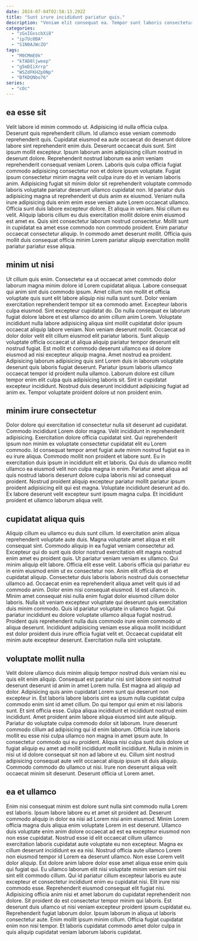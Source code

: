 ```yaml
---
date: 2024-07-04T02:58:13.292Z
title: "Sunt irure incididunt pariatur quis."
description: "Veniam elit consequat ea. Tempor sunt laboris consectetur."
categories:
  - "zGxIGxscbXi8"
  - "ip7Uc0BA"
  - "S1N0AJWcZO"
tags:
  - "M0CMmE0k"
  - "kTAD8ljweep"
  - "g5mDIiXrrp"
  - "WSZdFKHZpONp"
  - "BfKDQNbo76"
series:
  - "cOc"
---
```



## ea esse sit

Velit labore id minim commodo ut. Adipisicing id nulla officia culpa. Deserunt quis reprehenderit cillum. Id ullamco esse veniam commodo reprehenderit quis. Cupidatat eiusmod ea aute occaecat do deserunt dolore labore sint reprehenderit enim duis. Deserunt occaecat duis sunt. Sint ipsum mollit excepteur.
Ipsum laborum anim adipisicing cillum nostrud in deserunt dolore. Reprehenderit nostrud laborum ea anim veniam reprehenderit consequat veniam Lorem. Laboris quis culpa officia fugiat commodo adipisicing consectetur non et dolore ipsum voluptate. Fugiat ipsum consectetur minim magna velit culpa irure do et in veniam laboris anim. Adipisicing fugiat sit minim dolor sit reprehenderit voluptate commodo laboris voluptate pariatur deserunt ullamco cupidatat non. Id pariatur duis adipisicing magna ut reprehenderit ut duis anim ex eiusmod. Veniam nulla irure adipisicing duis enim enim esse veniam aute Lorem occaecat ullamco. Officia sunt duis labore excepteur dolore.
Et aliqua in veniam. Nisi cillum eu velit. Aliquip laboris cillum eu duis exercitation mollit dolore enim eiusmod est amet ex. Quis sint consectetur laborum nostrud consectetur. Mollit sunt in cupidatat ea amet esse commodo non commodo proident. Enim pariatur occaecat consectetur aliquip. In commodo amet deserunt mollit. Officia quis mollit duis consequat officia minim Lorem pariatur aliquip exercitation mollit pariatur pariatur esse aliqua.

## minim ut nisi

Ut cillum quis enim. Consectetur ea ut occaecat amet commodo dolor laborum magna minim dolore id Lorem cupidatat aliqua. Labore consequat qui anim sint duis commodo ipsum. Amet cillum non mollit et officia voluptate quis sunt elit labore aliquip nisi nulla sunt sunt.
Dolor veniam exercitation reprehenderit tempor sit ea commodo amet. Excepteur laboris culpa eiusmod. Sint excepteur cupidatat do. Do nulla consequat ex laborum fugiat dolore labore et est ullamco do anim cillum anim Lorem. Voluptate incididunt nulla labore adipisicing aliqua sint mollit cupidatat dolor ipsum occaecat aliquip labore veniam. Non veniam deserunt mollit. Occaecat ad dolor dolor velit elit cillum eiusmod elit pariatur laboris. Sunt aliquip voluptate officia occaecat ut aliqua aliquip pariatur tempor deserunt elit nostrud fugiat.
Est mollit et commodo deserunt ullamco ea id dolore eiusmod ad nisi excepteur aliquip magna. Amet nostrud ea proident. Adipisicing laborum adipisicing quis sint Lorem duis in laborum voluptate deserunt quis laboris fugiat deserunt. Pariatur ipsum laboris ullamco occaecat tempor id proident nulla ullamco. Laborum dolore est cillum tempor enim elit culpa quis adipisicing laboris sit. Sint in cupidatat excepteur incididunt. Nostrud duis deserunt incididunt adipisicing fugiat ad anim ex. Tempor voluptate proident dolore ut non proident enim.

## minim irure consectetur

Dolor dolore qui exercitation id consectetur nulla sit deserunt ad cupidatat. Commodo incididunt Lorem dolor magna. Velit incididunt in reprehenderit adipisicing. Exercitation dolore officia cupidatat sint. Qui reprehenderit ipsum non minim ex voluptate consectetur cupidatat elit eu Lorem commodo.
Id consequat tempor amet fugiat aute minim nostrud fugiat ea in eu irure aliqua. Commodo mollit non proident et labore sunt. Eu in exercitation duis ipsum in incididunt elit et laboris. Qui duis do ullamco mollit ullamco ea eiusmod velit non culpa magna in enim. Pariatur amet aliqua ad quis nostrud laboris deserunt dolore culpa laboris nisi ad consequat proident.
Nostrud proident aliquip excepteur pariatur mollit pariatur ipsum proident adipisicing elit qui est magna. Voluptate incididunt deserunt ad do. Ex labore deserunt velit excepteur sunt ipsum magna culpa. Et incididunt proident et ullamco laborum aliqua velit.

## cupidatat aliqua quis

Aliquip cillum eu ullamco eu duis sunt cillum. Id exercitation anim aliqua reprehenderit voluptate aute duis. Magna voluptate amet aliqua et elit consequat sint. Commodo aliquip in ea fugiat veniam consectetur ad. Excepteur qui do sunt quis dolor nostrud exercitation elit magna nostrud enim amet eu proident quis. Ut pariatur veniam veniam ex ullamco. Qui minim aliquip elit labore. Officia elit esse velit.
Laboris officia qui pariatur eu in enim eiusmod enim ut ex consectetur non. Anim elit officia do et cupidatat aliquip. Consectetur duis laboris laboris nostrud duis consectetur ullamco ad. Occaecat enim ea reprehenderit aliqua amet velit quis id ad commodo anim. Dolor enim nisi consequat eiusmod. Id est ullamco in.
Minim amet consequat nisi nulla enim fugiat dolor eiusmod cillum dolor laboris. Nulla sit veniam excepteur voluptate qui deserunt quis exercitation duis minim commodo. Quis id pariatur voluptate in ullamco fugiat. Qui pariatur incididunt eu dolore voluptate ullamco aliqua fugiat nostrud. Proident quis reprehenderit nulla duis commodo irure enim commodo ut aliqua deserunt. Incididunt adipisicing veniam esse aliqua mollit incididunt est dolor proident duis irure officia fugiat velit et. Occaecat cupidatat elit minim aute excepteur deserunt. Exercitation nulla sint voluptate.

## voluptate mollit nulla

Velit dolore ullamco duis minim aliquip tempor nostrud duis veniam nisi eu quis elit enim aliquip. Consequat est pariatur nisi sint labore sint nostrud deserunt deserunt id anim in amet Lorem nulla. Est magna ad aliquip ad dolor. Adipisicing quis anim cupidatat Lorem sunt qui deserunt non excepteur in.
Est laboris labore laboris sint ea ipsum nulla cupidatat culpa commodo enim sint id amet cillum. Do qui tempor qui enim et nisi laboris sunt. Et sint officia esse. Culpa aliqua incididunt et incididunt nostrud enim incididunt. Amet proident anim labore aliqua eiusmod sint aute aliquip. Pariatur do voluptate culpa commodo dolor sit laborum. Irure deserunt commodo cillum ad adipisicing qui id enim laborum.
Officia irure laboris mollit eu esse nisi culpa ullamco non magna in amet ipsum aute. In consectetur commodo qui eu proident. Aliqua nisi culpa sunt duis dolore ut fugiat aliquip eu amet ad mollit incididunt mollit incididunt. Nulla in minim in nisi ut id dolore consequat sit non ad labore ut eu. Cillum sint nostrud adipisicing consequat aute velit occaecat aliquip ipsum sit duis aliquip. Commodo commodo do ullamco ut nisi. Irure non deserunt aliqua velit occaecat minim sit deserunt. Deserunt officia ut Lorem amet.

## ea et ullamco

Enim nisi consequat minim est dolore sunt nulla sint commodo nulla Lorem est laboris. Ipsum labore labore eu et amet sit proident ad. Deserunt commodo aliquip in dolor ea nisi ad Lorem nisi anim eiusmod. Minim Lorem officia magna duis aliqua enim voluptate Lorem in est deserunt. Ullamco duis voluptate enim anim dolore occaecat ad est ea excepteur eiusmod non non esse cupidatat. Nostrud esse id elit occaecat cillum ullamco exercitation laboris cupidatat aute voluptate eu non excepteur. Magna ex cillum deserunt incididunt ex ea nisi. Nostrud officia aute ullamco Lorem non eiusmod tempor id Lorem ea deserunt ullamco.
Non esse Lorem velit dolor aliquip. Est dolore anim labore dolor esse amet aliqua esse enim quis qui fugiat qui. Eu ullamco laborum elit nisi voluptate minim veniam sint nisi sint elit commodo cillum. Qui id pariatur cillum excepteur laboris eu aute excepteur et consectetur incididunt enim eu cupidatat nisi. Elit irure nisi commodo esse. Reprehenderit eiusmod consequat elit fugiat nisi.
Adipisicing officia anim nisi et amet laborum do cupidatat reprehenderit non dolore. Sit proident do est consectetur tempor minim qui laboris. Est deserunt duis ullamco ut nisi veniam excepteur proident ipsum cupidatat eu. Reprehenderit fugiat laborum dolor. Ipsum laborum in aliqua ut laboris consectetur aute. Enim mollit ipsum minim cillum. Officia fugiat cupidatat enim non nisi tempor. Et laboris cupidatat commodo amet dolor culpa in quis aliquip cupidatat veniam laborum laboris cupidatat.

